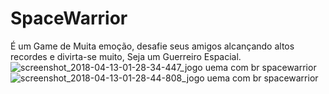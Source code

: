 # SpaceWarrior
É um Game de Muita emoção, desafie seus amigos alcançando altos recordes e divirta-se muito, Seja um Guerreiro Espacial.
![screenshot_2018-04-13-01-28-34-447_jogo uema com br spacewarrior](https://user-images.githubusercontent.com/20521609/38717004-751a560a-3eba-11e8-8248-ee42d4d6a8eb.png)
![screenshot_2018-04-13-01-28-44-808_jogo uema com br spacewarrior](https://user-images.githubusercontent.com/20521609/38717022-874d200a-3eba-11e8-940d-17968b2217ed.png)
